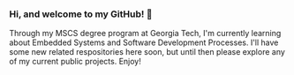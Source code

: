 ### Hi, and welcome to my GitHub! :penguin:
Through my MSCS degree program at Georgia Tech, I'm currently learning about Embedded Systems and Software Development Processes. I'll have some new related respositories here soon, but until then please explore any of my current public projects. Enjoy!

<!--
**sidsherrill1/sidsherrill1** is a ✨ _special_ ✨ repository because its `README.md` (this file) appears on your GitHub profile.

Here are some ideas to get you started:

- 🔭 I’m currently working on ...
- 🌱 I’m currently learning ...
- 👯 I’m looking to collaborate on ...
- 🤔 I’m looking for help with ...
- 💬 Ask me about ...
- 📫 How to reach me: ...
- 😄 Pronouns: ...
- ⚡ Fun fact: ...
-->
